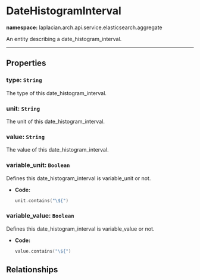 

# **DateHistogramInterval**
**namespace:** laplacian.arch.api.service.elasticsearch.aggregate

An entity describing a date_histogram_interval.



---

## Properties

### type: `String`
The type of this date_histogram_interval.

### unit: `String`
The unit of this date_histogram_interval.

### value: `String`
The value of this date_histogram_interval.

### variable_unit: `Boolean`
Defines this date_histogram_interval is variable_unit or not.
- **Code:**
  ```kotlin
  unit.contains("\${")
  ```

### variable_value: `Boolean`
Defines this date_histogram_interval is variable_value or not.
- **Code:**
  ```kotlin
  value.contains("\${")
  ```

## Relationships
